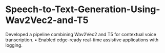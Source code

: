 # Speech-to-Text-Generation-Using-Wav2Vec2-and-T5
 Developed a pipeline combining Wav2Vec2 and T5 for contextual voice transcription.  • Enabled edge-ready real-time assistive applications with logging.
